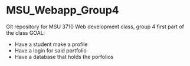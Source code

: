 # MSU_Webapp_Group4
Git repository for MSU 3710 Web development class, group 4 first part of the class
GOAL:
- Have a student make a profile
- Have a login for said portfolio
- Have a database that holds the porfolios
